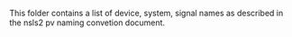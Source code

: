 This folder contains a list of device, system, signal names as described in the nsls2 pv naming convetion document.